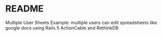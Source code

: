 # README

Multiple User Sheets Example: multiple users can edit spreadsheets like google docs using Rails 5 ActionCable and RethinkDB
